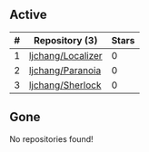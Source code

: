 ## Active
| # | Repository (3) | Stars |
| --- | --- | --- |
| 1 | [ljchang/Localizer](https://gin.g-node.org/ljchang/Localizer) | 0 |
| 2 | [ljchang/Paranoia](https://gin.g-node.org/ljchang/Paranoia) | 0 |
| 3 | [ljchang/Sherlock](https://gin.g-node.org/ljchang/Sherlock) | 0 |

## Gone
No repositories found!
